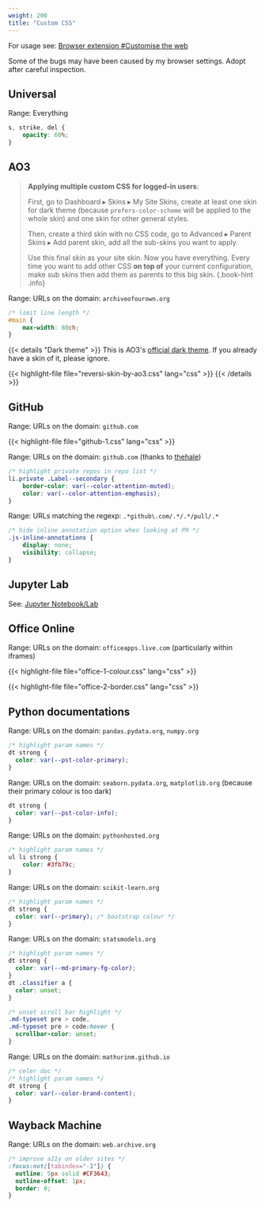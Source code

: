 ```yaml
---
weight: 200
title: "Custom CSS"
---
```


For usage see: [Browser extension #Customise the web](/computer/internet/browser-extension/#customise-the-web)

Some of the bugs may have been caused by my browser settings. Adopt after careful inspection.

## Universal

Range: Everything

```css
s, strike, del {
    opacity: 60%;
}
```

## AO3

> **Applying multiple custom CSS for logged-in users**:
>
> First, go to Dashboard ▸ Skins ▸ My Site Skins, create at least one skin for dark theme \(because `prefers-color-scheme` will be applied to the whole skin\) and one skin for other general styles.
>
> Then, create a third skin with no CSS code, go to Advanced ▸ Parent Skins ▸ Add parent skin, add all the sub-skins you want to apply.
>
> Use this final skin as your site skin. Now you have everything. Every time you want to add other CSS **on top of** your current configuration, make sub skins then add them as parents to this big skin.
{.book-hint .info}

Range: URLs on the domain: `archiveofourown.org`

```css
/* limit line length */
#main {
    max-width: 80ch;
}
```

{{< details "Dark theme" >}}
This is AO3's [official dark theme](https://archiveofourown.org/skins/929). If you already have a skin of it, please ignore.

{{< highlight-file file="reversi-skin-by-ao3.css" lang="css" >}}
{{< /details >}}

## GitHub

Range: URLs on the domain: `github.com`

{{< highlight-file file="github-1.css" lang="css" >}}

Range: URLs on the domain: `github.com` \(thanks to [thehale](https://github.com/refined-github/refined-github/issues/6656#issuecomment-1629464380)\)

```css
/* highlight private repos in repo list */
li.private .Label--secondary {
    border-color: var(--color-attention-muted);
    color: var(--color-attention-emphasis);
}
```

Range: URLs matching the regexp: `.*github\.com/.*/.*/pull/.*`

```css
/* hide inline annotation option when looking at PR */
.js-inline-annotations {
    display: none;
    visibility: collapse;
}
```

## Jupyter Lab

See: [Jupyter Notebook/Lab](/programming/python/jupyter/#custom-css)


## Office Online

Range: URLs on the domain: `officeapps.live.com` (particularly within iframes)

{{< highlight-file file="office-1-colour.css" lang="css" >}}

{{< highlight-file file="office-2-border.css" lang="css" >}}


## Python documentations

Range: URLs on the domain: `pandas.pydata.org`, `numpy.org`

```css
/* highlight param names */
dt strong {
  color: var(--pst-color-primary);
}
```

Range: URLs on the domain: `seaborn.pydata.org`, `matplotlib.org` \(because their primary colour is too dark\)

```css
dt strong {
  color: var(--pst-color-info);
}
```

Range: URLs on the domain: `pythonhosted.org`

```css
/* highlight param names */
ul li strong {
    color: #3fb79c;
}
```

Range: URLs on the domain: `scikit-learn.org`

```css
/* highlight param names */
dt strong {
  color: var(--primary); /* bootstrap colour */
}
```

Range: URLs on the domain: `statsmodels.org`

```css
/* highlight param names */
dt strong {
  color: var(--md-primary-fg-color);
}
dt .classifier a {
  color: unset;
}

/* unset scroll bar highlight */
.md-typeset pre > code,
.md-typeset pre > code:hover {
  scrollbar-color: unset;
}
```

Range: URLs on the domain: `mathurinm.github.io`

```css
/* celer doc */
/* highlight param names */
dt strong {
  color: var(--color-brand-content);
}
```


## Wayback Machine

Range: URLs on the domain: `web.archive.org`

```css
/* improve a11y on older sites */
:focus:not([tabindex="-1"]) {
  outline: 5px solid #CF3643;
  outline-offset: 1px;
  border: 0;
}
```
